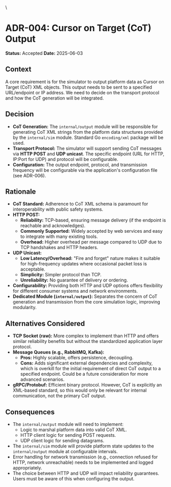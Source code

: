 \
# ADR-004: Cursor on Target (CoT) Output

**Status:** Accepted
**Date:** 2025-06-03

## Context

A core requirement is for the simulator to output platform data as Cursor on Target (CoT) XML objects. This output needs to be sent to a specified URL/endpoint or IP address. We need to decide on the transport protocol and how the CoT generation will be integrated.

## Decision

*   **CoT Generation:** The `internal/output` module will be responsible for generating CoT XML strings from the platform data structures provided by the `internal/sim` module. Standard Go `encoding/xml` package will be used.
*   **Transport Protocol:** The simulator will support sending CoT messages via **HTTP POST** and **UDP unicast**. The specific endpoint (URL for HTTP, IP:Port for UDP) and protocol will be configurable.
*   **Configuration:** The output endpoint, protocol, and transmission frequency will be configurable via the application's configuration file (see ADR-006).

## Rationale

*   **CoT Standard:** Adherence to CoT XML schema is paramount for interoperability with public safety systems.
*   **HTTP POST:**
    *   **Reliability:** TCP-based, ensuring message delivery (if the endpoint is reachable and acknowledges).
    *   **Commonly Supported:** Widely accepted by web services and easy to integrate with many existing tools.
    *   **Overhead:** Higher overhead per message compared to UDP due to TCP handshakes and HTTP headers.
*   **UDP Unicast:**
    *   **Low Latency/Overhead:** "Fire and forget" nature makes it suitable for high-frequency updates where occasional packet loss is acceptable.
    *   **Simplicity:** Simpler protocol than TCP.
    *   **Unreliability:** No guarantee of delivery or ordering.
*   **Configurability:** Providing both HTTP and UDP options offers flexibility for different consumer systems and network environments.
*   **Dedicated Module (`internal/output`):** Separates the concern of CoT generation and transmission from the core simulation logic, improving modularity.

## Alternatives Considered

*   **TCP Socket (raw):** More complex to implement than HTTP and offers similar reliability benefits but without the standardized application layer protocol.
*   **Message Queues (e.g., RabbitMQ, Kafka):**
    *   **Pros:** Highly scalable, offers persistence, decoupling.
    *   **Cons:** Adds significant external dependencies and complexity, which is overkill for the initial requirement of direct CoT output to a specified endpoint. Could be a future consideration for more advanced scenarios.
*   **gRPC/Protobuf:** Efficient binary protocol. However, CoT is explicitly an XML-based standard, so this would only be relevant for internal communication, not the primary CoT output.

## Consequences

*   The `internal/output` module will need to implement:
    *   Logic to marshal platform data into valid CoT XML.
    *   HTTP client logic for sending POST requests.
    *   UDP client logic for sending datagrams.
*   The `internal/sim` module will provide platform state updates to the `internal/output` module at configurable intervals.
*   Error handling for network transmission (e.g., connection refused for HTTP, network unreachable) needs to be implemented and logged appropriately.
*   The choice between HTTP and UDP will impact reliability guarantees. Users must be aware of this when configuring the output.
